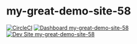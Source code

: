 # my-great-demo-site-58

[![CircleCI](https://circleci.com/gh/populist/my-great-demo-site-58.svg?style=shield)](https://circleci.com/gh/populist/my-great-demo-site-58)
[![Dashboard my-great-demo-site-58](https://img.shields.io/badge/dashboard-my_great_demo_site_58-yellow.svg)](https://dashboard.pantheon.io/sites/fba5c083-d006-43ac-be41-3327f6a8ff89#dev/code)
[![Dev Site my-great-demo-site-58](https://img.shields.io/badge/site-my_great_demo_site_58-blue.svg)](http://dev-my-great-demo-site-58.pantheonsite.io/)